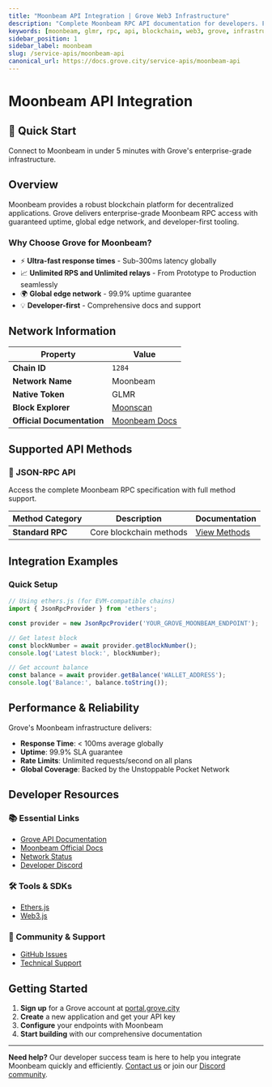 ```yaml
---
title: "Moonbeam API Integration | Grove Web3 Infrastructure"
description: "Complete Moonbeam RPC API documentation for developers. Fast, reliable Moonbeam blockchain access with Grove's enterprise infrastructure. Get started in minutes."
keywords: [moonbeam, glmr, rpc, api, blockchain, web3, grove, infrastructure, developers, integration]
sidebar_position: 1
sidebar_label: moonbeam
slug: /service-apis/moonbeam-api
canonical_url: https://docs.grove.city/service-apis/moonbeam-api
---
```


# Moonbeam API Integration

<div style={{background: "linear-gradient(135deg, #e1147b 0%, #f15bb5 100%)", color: "white", padding: "1.5rem", borderRadius: "8px", margin: "1rem 0"}}>
  <h2 style={{color: "white", marginTop: 0}}>🚀 Quick Start</h2>
  <p style={{marginBottom: 0, fontSize: "1.1rem"}}>Connect to Moonbeam in under 5 minutes with Grove's enterprise-grade infrastructure.</p>
</div>

## Overview

Moonbeam provides a robust blockchain platform for decentralized applications. Grove delivers enterprise-grade Moonbeam RPC access with guaranteed uptime, global edge network, and developer-first tooling.

### Why Choose Grove for Moonbeam?

- ⚡ **Ultra-fast response times** - Sub-300ms latency globally
- 📈 **Unlimited RPS and Unlimited relays** - From Prototype to Production seamlessly
- 🌍 **Global edge network** - 99.9% uptime guarantee
- 💡 **Developer-first** - Comprehensive docs and support

## Network Information

| Property | Value |
|----------|-------|
| **Chain ID** | `1284` |
| **Network Name** | Moonbeam |
| **Native Token** | GLMR |
| **Block Explorer** | [Moonscan](https://moonscan.io) |
| **Official Documentation** | [Moonbeam Docs](https://docs.moonbeam.network/) |

## Supported API Methods

### 🔌 JSON-RPC API
Access the complete Moonbeam RPC specification with full method support.

| Method Category | Description | Documentation |
|-----------------|-------------|---------------|
| **Standard RPC** | Core blockchain methods | [View Methods](../grove-api/api-definition/definition#json-rpc-supported-methods) |

## Integration Examples

### Quick Setup

```javascript
// Using ethers.js (for EVM-compatible chains)
import { JsonRpcProvider } from 'ethers';

const provider = new JsonRpcProvider('YOUR_GROVE_MOONBEAM_ENDPOINT');

// Get latest block
const blockNumber = await provider.getBlockNumber();
console.log('Latest block:', blockNumber);

// Get account balance
const balance = await provider.getBalance('WALLET_ADDRESS');
console.log('Balance:', balance.toString());
```

## Performance & Reliability

Grove's Moonbeam infrastructure delivers:

- **Response Time**: < 100ms average globally
- **Uptime**: 99.9% SLA guarantee  
- **Rate Limits**: Unlimited requests/second on all plans
- **Global Coverage**: Backed by the Unstoppable Pocket Network

## Developer Resources

### 📚 Essential Links
- [Grove API Documentation](../grove-api/overview/grove-api)
- [Moonbeam Official Docs](https://docs.moonbeam.network/)
- [Network Status](https://status.grove.city)
- [Developer Discord](https://discord.gg/build-with-grove)

### 🛠️ Tools & SDKs
- [Ethers.js](https://docs.ethers.io/)
- [Web3.js](https://web3js.readthedocs.io/)

### 💬 Community & Support
- [GitHub Issues](https://github.com/buildwithgrove/path)  
- [Technical Support](https://discord.com/channels/824324475256438814/1150805396085293106)

## Getting Started

1. **Sign up** for a Grove account at [portal.grove.city](https://portal.grove.city)
2. **Create** a new application and get your API key
3. **Configure** your endpoints with Moonbeam
4. **Start building** with our comprehensive documentation

---

<div style={{background: "#f8f9fa", padding: "1rem", borderLeft: "4px solid #007bff", margin: "1rem 0"}}>
  <strong>Need help?</strong> Our developer success team is here to help you integrate Moonbeam quickly and efficiently. <a href="mailto:portal@grove.city">Contact us</a> or join our <a href="https://discord.gg/build-with-grove">Discord community</a>.
</div>
